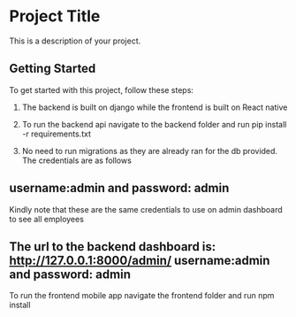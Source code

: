 # Project Title

This is a description of your project.

## Getting Started

To get started with this project, follow these steps:

1. The backend is built on django while the frontend is built on React native

2. To run the backend api navigate to the backend folder and run pip install -r requirements.txt
3. No need to run migrations as they are already ran for the db provided. The credentials are as follows

## username:admin and password: admin
Kindly note that these are the same credentials to use on admin dashboard to see all employees

## The url to the backend dashboard is: http://127.0.0.1:8000/admin/ username:admin and password: admin

To run the frontend mobile app navigate the frontend folder and run npm install

